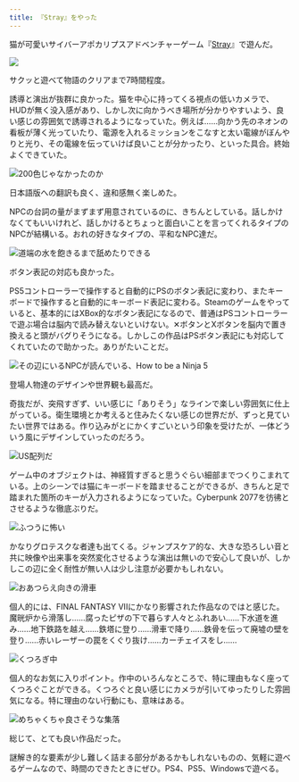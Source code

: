 ```yaml
---
title: 『Stray』をやった
---
```

猫が可愛いサイバーアポカリプスアドベンチャーゲーム『[Stray](https://store.steampowered.com/app/1332010/Stray/?l=japanese)』で遊んだ。

![](https://lh5.googleusercontent.com/-BW46tFWptQ2oIGsW9LStEmKeAD368t34evy2PV0TN5mJ_pwa9QzPOkt7bHsok8aOuiMtbLzsIvaV4Qw9k24og502FQstq9mms2yb1jHnWNsjc8tVqiCSpACcsA8bVV1keXO3FnOkWj4YEnokRVqODM)

サクッと遊べて物語のクリアまで7時間程度。

誘導と演出が抜群に良かった。猫を中心に持ってくる視点の低いカメラで、HUDが無く没入感があり、しかし次に向かうべき場所が分かりやすいよう、良い感じの雰囲気で誘導されるようになっていた。例えば……向かう先のネオンの看板が薄く光っていたり、電源を入れるミッションをこなすと太い電線がぼんやりと光り、その電線を伝っていけば良いことが分かったり、といった具合。終始よくできていた。

![](https://lh5.googleusercontent.com/ZeuZU6WNrw0E42lKJqHG6uWMEIRVphtLX9Y73qg7mgbQ-xAqvp0c1tDQUAWxnZgwqoIj1CrZJRZFW24r06SEorOJD_Ez5blaQsHFOM6OmhdfLdVe92WEH466rpEU7rryqDjKCbAOFPCNxrWegkuuWYE "200色じゃなかったのか")

日本語版への翻訳も良く、違和感無く楽しめた。

NPCの台詞の量がまずまず用意されているのに、きちんとしている。話しかけなくてもいいけれど、話しかけるとちょっと面白いことを言ってくれるタイプのNPCが結構いる。おれの好きなタイプの、平和なNPC達だ。

![](https://lh6.googleusercontent.com/5Fuzle9Xeq9Od-ec-r0MrooWoJXIDf1gsHFSKr_Q9W1Kt0H9nHPVwB9mAob0T9ddullXKrruT_vUM67gLYmD1pG1ThHD1fp3cJfXn8LkXKwFyL9PHcM_krOP-B2fRMwClEsLo9yd4CIAyiP0nunojXQ "道端の水を飽きるまで舐めたりできる")

ボタン表記の対応も良かった。

PS5コントローラーで操作すると自動的にPSのボタン表記に変わり、またキーボードで操作すると自動的にキーボード表記に変わる。Steamのゲームをやっていると、基本的にはXBox的なボタン表記になるので、普通はPSコントローラーで遊ぶ場合は脳内で読み替えないといけない。✕ボタンとXボタンを脳内で置き換えると頭がバグりそうになる。しかしこの作品はPSボタン表記にも対応してくれていたので助かった。ありがたいことだ。

![](https://lh6.googleusercontent.com/Zcl8LbjP6LGC2yUh4Nnswk1ZCNc4X0dq3Db5HTRXpu6kIPwNM1IEeVusDXTAPKKgbyxNtwwtwRmUZR-JUIqwpm4PIMGlaOMFUDeM3h56aVO-ypqAmxNV1nAKJGgbGhHC3hpFVl__OzZHALi9uTctkuc "その辺にいるNPCが読んでいる、How to be a Ninja 5")

登場人物達のデザインや世界観も最高だ。

奇抜だが、突飛すぎず、いい感じに「ありそう」なラインで楽しい雰囲気に仕上がっている。衛生環境とか考えると住みたくない感じの世界だが、ずっと見ていたい世界ではある。作り込みがとにかくすごいという印象を受けたが、一体どういう風にデザインしていったのだろう。

![](https://lh4.googleusercontent.com/FRISppMFu6wKvkZyQB_kFxRMvDKBP_OhRkdu8KvOJe_EpI_dW1QC9SLVoJ2SOQu4YA550Ms9NbEurAYuX_t38EDB2mCyagGxfLFqBh4kIqZ1aYf3IdHpjijs2P2XnABMXoHhHGFG5q_kjlbo1osNiEQ "US配列だ")

ゲーム中のオブジェクトは、神経質すぎると思うぐらい細部までつくりこまれている。上のシーンでは猫にキーボードを踏ませることができるが、きちんと足で踏まれた箇所のキーが入力されるようになっていた。Cyberpunk 2077を彷彿とさせるような徹底ぶりだ。

![](https://lh3.googleusercontent.com/FTWOkl1baCwD5zNTy0BnTOY5QuO_EM-ZIKonPudrH2zFL1DAulVeMor3yKBZzdMYaWE9pYUmjSvyLP0FAIYFKpGoF0gtMBe1UQQ-sQPgabJ-nmsGd6oiRoG8Ua_ZdqO0vlRDJdot4BAj9C6PmKF_9es "ふつうに怖い")

かなりグロテスクな者達も出てくる。ジャンプスケア的な、大きな恐ろしい音と共に映像や出来事を突然変化させるような演出は無いので安心して良いが、しかしこの辺に全く耐性が無い人は少し注意が必要かもしれない。

![](https://lh5.googleusercontent.com/qGSoDX3P8Gsn3PBmRbdPF__dAcXuVAAwL6QiezfJdmhKxV55qaffWNN5NyI76IHsH3VEynot5ePpvXecb4oIMD-RrlXgWoT1cHVxd9RtkzjKOth_4ZQq8CniN9gtnZ94H4nGsbUD2sNCOe6RJKpHjSg "おあつらえ向きの滑車")

個人的には、FINAL FANTASY VIIにかなり影響された作品なのではと感じた。魔晄炉から滑落し……腐ったピザの下で暮らす人々とふれあい……下水道を進み……地下鉄路を越え……鉄塔に登り……滑車で降り……鉄骨を伝って廃墟の壁を登り……赤いレーザーの罠をくぐり抜け……カーチェイスをし……

![](https://lh6.googleusercontent.com/GUKD2jeriWSP85zaaJtNMnurveYNWxbLlzJFLGINwrXbGQO1lpoO_HTsPNeQaYad0C5FZ72I7KmfWTqgkKlX2snd3joqi1drjA-1m97q6YSqMZKgskoxNAvoD_wVZYh14AkzDdS0Mk-wcWErzWruLtg "くつろぎ中")

個人的なお気に入りポイント。作中のいろんなところで、特に理由もなく座ってくつろぐことができる。くつろぐと良い感じにカメラが引いてゆったりした雰囲気になる。特に理由のない行動にも、意味はある。

![](https://lh6.googleusercontent.com/dzXKtWB96Fzz3m_WHmep3dV1Fg3YObkoVdqArC3VmeU8dl9LwOriPdQXzeniOY9QfnDkDH0ZKpkvHLoHpC2adqp_cSwO6dFtf-I2GsULK5IdYTBr1rPD6nN87x5rZSfWetiBy9zovxXNthQyQFdqKDM "めちゃくちゃ良さそうな集落")

総じて、とても良い作品だった。

謎解き的な要素が少し難しく詰まる部分があるかもしれないものの、気軽に遊べるゲームなので、時間のできたときにぜひ。PS4、PS5、Windowsで遊べる。

